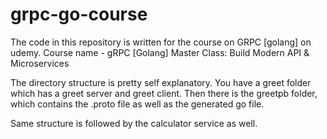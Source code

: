 # grpc-go-course
The code in this repository is written for the course on GRPC [golang] on udemy. 
Course name - gRPC [Golang] Master Class: Build Modern API & Microservices

The directory structure is pretty self explanatory. You have a greet folder which has a greet server and greet client. 
Then there is the greetpb folder, which contains the .proto file as well as the generated go file.

Same structure is followed by the calculator service as well. 
